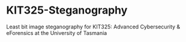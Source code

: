 # KIT325-Steganography
Least bit image steganography for KIT325: Advanced Cybersecurity &amp; eForensics at the University of Tasmania
